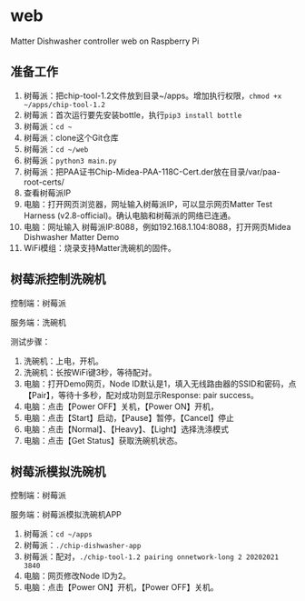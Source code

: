 # web
Matter Dishwasher controller web on Raspberry Pi

## 准备工作

1. 树莓派：把chip-tool-1.2文件放到目录~/apps。增加执行权限，`chmod +x ~/apps/chip-tool-1.2`
2. 树莓派：首次运行要先安装bottle，执行`pip3 install bottle`
3. 树莓派：`cd ~`
4. 树莓派：clone这个Git仓库
5. 树莓派：`cd ~/web`
6. 树莓派：`python3 main.py`
7. 树莓派：把PAA证书Chip-Midea-PAA-118C-Cert.der放在目录/var/paa-root-certs/
8. 查看树莓派IP
9. 电脑：打开网页浏览器，网址输入树莓派IP，可以显示网页Matter Test Harness (v2.8-official)。确认电脑和树莓派的网络已连通。
10. 电脑：网址输入 树莓派IP:8088，例如192.168.1.104:8088，打开网页Midea Dishwasher Matter Demo
11. WiFi模组：烧录支持Matter洗碗机的固件。



## 树莓派控制洗碗机

控制端：树莓派

服务端：洗碗机

测试步骤：

1. 洗碗机：上电，开机。
2. 洗碗机：长按WiFi键3秒，等待配对。
3. 电脑：打开Demo网页，Node ID默认是1，填入无线路由器的SSID和密码，点【Pair】，等待十多秒，配对成功则显示Response: pair success。
4. 电脑：点击【Power OFF】关机，【Power ON】开机，
5. 电脑：点击【Start】启动，【Pause】暂停，【Cancel】停止
6. 电脑：点击【Normal】、【Heavy】、【Light】选择洗涤模式
7. 电脑：点击【Get Status】获取洗碗机状态。



## 树莓派模拟洗碗机

控制端：树莓派

服务端：树莓派模拟洗碗机APP

1. 树莓派：`cd ~/apps`
2. 树莓派：`./chip-dishwasher-app`
3. 树莓派：配对，`./chip-tool-1.2 pairing onnetwork-long 2 20202021 3840`
4. 电脑：网页修改Node ID为2。
5. 电脑：点击【Power ON】开机，【Power OFF】关机。
